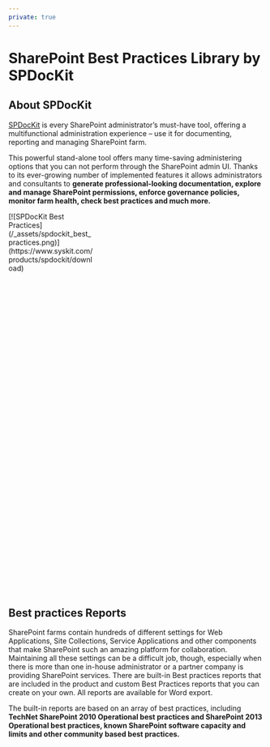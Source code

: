 ```yaml
---
private: true
---
```


# SharePoint Best Practices Library by SPDocKit

## About SPDocKit

[SPDocKit](https://www.syskit.com/products/spdockit/) is every SharePoint administrator’s must-have tool, offering a multifunctional administration experience – use it for documenting, reporting and managing SharePoint farm.

This powerful stand-alone tool offers many time-saving administering options that you can not perform through the SharePoint admin UI. Thanks to its ever-growing number of implemented features it allows administrators and consultants to **generate professional-looking documentation, explore and manage SharePoint permissions, enforce governance policies, monitor farm health, check best practices and much more.**

<div style="width:170px; height:750px">
[![SPDocKit Best Practices](/_assets/spdockit_best_practices.png)](https://www.syskit.com/products/spdockit/download)
</div>

## Best practices Reports

SharePoint farms contain hundreds of different settings for Web Applications, Site Collections, Service Applications and other components that make SharePoint such an amazing platform for collaboration. Maintaining all these settings can be a difficult job, though, especially when there is more than one in-house administrator or a partner company is providing SharePoint services. There are built-in Best practices reports that are included in the product and custom Best Practices reports that you can create on your own. All reports are available for Word export.

The built-in reports are based on an array of best practices, including **TechNet SharePoint 2010 Operational best practices and SharePoint 2013 Operational best practices, known SharePoint software capacity and limits and other community based best practices.**



